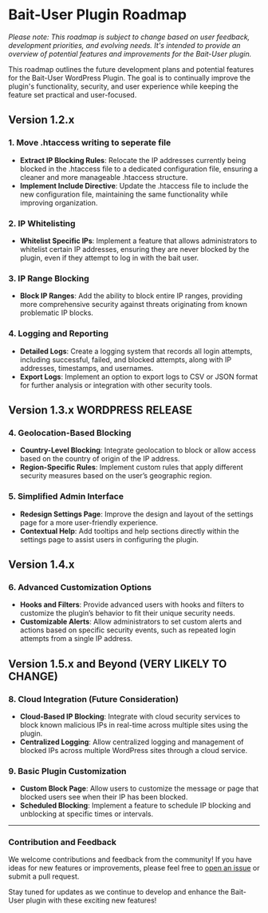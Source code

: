 # Bait-User Plugin Roadmap

*Please note: This roadmap is subject to change based on user feedback, development priorities, and evolving needs. It's intended to provide an overview of potential features and improvements for the Bait-User plugin.*

This roadmap outlines the future development plans and potential features for the Bait-User WordPress Plugin. The goal is to continually improve the plugin's functionality, security, and user experience while keeping the feature set practical and user-focused.

## Version 1.2.x

### 1. **Move .htaccess writing to seperate file**
   - **Extract IP Blocking Rules**: Relocate the IP addresses currently being blocked in the .htaccess file to a dedicated configuration file, ensuring a cleaner and more manageable .htaccess structure.
   - **Implement Include Directive**: Update the .htaccess file to include the new configuration file, maintaining the same functionality while improving organization.

### 2. **IP Whitelisting**
   - **Whitelist Specific IPs**: Implement a feature that allows administrators to whitelist certain IP addresses, ensuring they are never blocked by the plugin, even if they attempt to log in with the bait user.

### 3. **IP Range Blocking**
   - **Block IP Ranges**: Add the ability to block entire IP ranges, providing more comprehensive security against threats originating from known problematic IP blocks.

### 4. **Logging and Reporting**
   - **Detailed Logs**: Create a logging system that records all login attempts, including successful, failed, and blocked attempts, along with IP addresses, timestamps, and usernames.
   - **Export Logs**: Implement an option to export logs to CSV or JSON format for further analysis or integration with other security tools.
     
## Version 1.3.x **WORDPRESS RELEASE**

### 4. **Geolocation-Based Blocking**
   - **Country-Level Blocking**: Integrate geolocation to block or allow access based on the country of origin of the IP address.
   - **Region-Specific Rules**: Implement custom rules that apply different security measures based on the user’s geographic region.

### 5. **Simplified Admin Interface**
   - **Redesign Settings Page**: Improve the design and layout of the settings page for a more user-friendly experience.
   - **Contextual Help**: Add tooltips and help sections directly within the settings page to assist users in configuring the plugin.
## Version 1.4.x

### 6. **Advanced Customization Options**
   - **Hooks and Filters**: Provide advanced users with hooks and filters to customize the plugin’s behavior to fit their unique security needs.
   - **Customizable Alerts**: Allow administrators to set custom alerts and actions based on specific security events, such as repeated login attempts from a single IP address.

## Version 1.5.x and Beyond **(VERY LIKELY TO CHANGE)**

### 8. **Cloud Integration (Future Consideration)**
   - **Cloud-Based IP Blocking**: Integrate with cloud security services to block known malicious IPs in real-time across multiple sites using the plugin.
   - **Centralized Logging**: Allow centralized logging and management of blocked IPs across multiple WordPress sites through a cloud service.

### 9. **Basic Plugin Customization**
   - **Custom Block Page**: Allow users to customize the message or page that blocked users see when their IP has been blocked.
   - **Scheduled Blocking**: Implement a feature to schedule IP blocking and unblocking at specific times or intervals.

---

### Contribution and Feedback

We welcome contributions and feedback from the community! If you have ideas for new features or improvements, please feel free to [open an issue](https://github.com/DoonOnthon/bait-user/issues) or submit a pull request.

Stay tuned for updates as we continue to develop and enhance the Bait-User plugin with these exciting new features!
